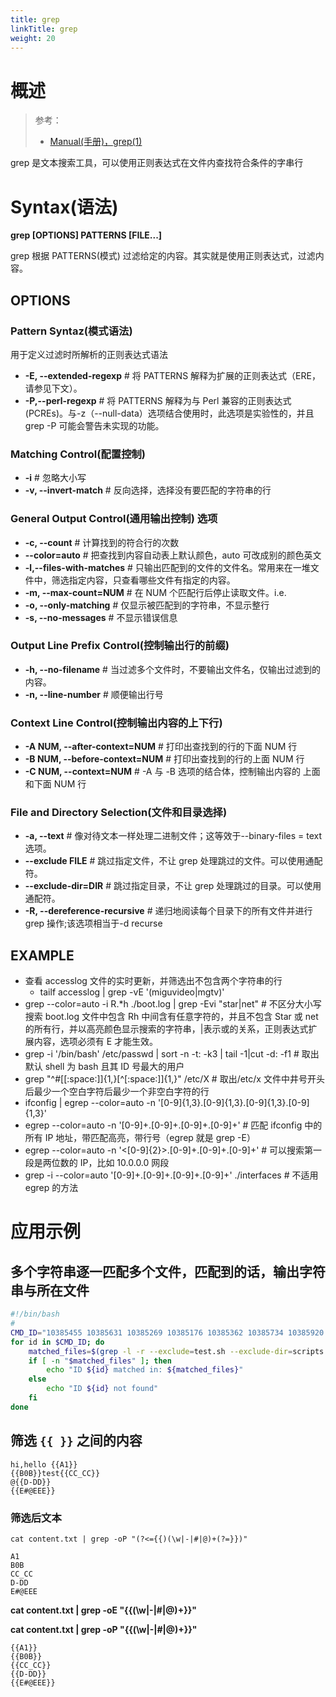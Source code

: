 ```yaml
---
title: grep
linkTitle: grep
weight: 20
---
```


# 概述

> 参考：
>
> - [Manual(手册)，grep(1)](https://man7.org/linux/man-pages/man1/grep.1.html)

grep 是文本搜索工具，可以使用正则表达式在文件内查找符合条件的字串行

# Syntax(语法)

**grep \[OPTIONS] PATTERNS \[FILE...]**

grep 根据 PATTERNS(模式) 过滤给定的内容。其实就是使用正则表达式，过滤内容。

## OPTIONS

### Pattern Syntaz(模式语法)

用于定义过滤时所解析的正则表达式语法

- **-E, --extended-regexp** # 将 PATTERNS 解释为扩展的正则表达式（ERE，请参见下文）。
- **-P,--perl-regexp** # 将 PATTERNS 解释为与 Perl 兼容的正则表达式(PCREs)。与-z（--null-data）选项结合使用时，此选项是实验性的，并且 grep -P 可能会警告未实现的功能。

### Matching Control(配置控制)

- **-i** # 忽略大小写
- **-v, --invert-match** # 反向选择，选择没有要匹配的字符串的行

### General Output Control(通用输出控制) 选项

- **-c, --count** # 计算找到的符合行的次数
- **--color=auto** # 把查找到内容自动表上默认颜色，auto 可改成别的颜色英文
- **-l,--files-with-matches** # 只输出匹配到的文件的文件名。常用来在一堆文件中，筛选指定内容，只查看哪些文件有指定的内容。
- **-m, --max-count=NUM** # 在 NUM 个匹配行后停止读取文件。i.e.
- **-o, --only-matching** # 仅显示被匹配到的字符串，不显示整行
- **-s, --no-messages** # 不显示错误信息

### Output Line Prefix Control(控制输出行的前缀)

- **-h, --no-filename** # 当过滤多个文件时，不要输出文件名，仅输出过滤到的内容。
- **-n, --line-number** # 顺便输出行号

### Context Line Control(控制输出内容的上下行)

- **-A NUM, --after-context=NUM** # 打印出查找到的行的下面 NUM 行
- **-B NUM, --before-context=NUM** # 打印出查找到的行的上面 NUM 行
- **-C NUM, --context=NUM** # -A 与 -B 选项的结合体，控制输出内容的 上面 和下面 NUM 行

### File and Directory Selection(文件和目录选择)

- **-a, --text** # 像对待文本一样处理二进制文件；这等效于--binary-files = text 选项。
- **--exclude FILE** # 跳过指定文件，不让 grep 处理跳过的文件。可以使用通配符。
- **--exclude-dir=DIR** # 跳过指定目录，不让 grep 处理跳过的目录。可以使用通配符。
- **-R, --dereference-recursive** # 递归地阅读每个目录下的所有文件并进行 grep 操作;该选项相当于-d recurse

## EXAMPLE

- 查看 accesslog 文件的实时更新，并筛选出不包含两个字符串的行
  - tailf accesslog | grep -vE '(miguvideo|mgtv)'
- grep --color=auto -i R.\*h ./boot.log | grep -Evi "star|net" # 不区分大小写搜索 boot.log 文件中包含 Rh 中间含有任意字符的，并且不包含 Star 或 net 的所有行，并以高亮颜色显示搜索的字符串，|表示或的关系，正则表达式扩展内容，选项必须有 E 才能生效。
- grep -i '/bin/bash' /etc/passwd | sort -n -t: -k3 | tail -1|cut -d: -f1 # 取出默认 shell 为 bash 且其 ID 号最大的用户
- grep "^#\[\[:space:]]{1,}\[^\[:space:]]{1,}" /etc/X # 取出/etc/x 文件中井号开头后最少一个空白字符后最少一个非空白字符的行
- ifconfig | egrep --color=auto -n '\[0-9]{1,3}.\[0-9]{1,3}.\[0-9]{1,3}.\[0-9]{1,3}'
- egrep --color=auto -n '\[0-9]+.\[0-9]+.\[0-9]+.\[0-9]+' # 匹配 ifconfig 中的所有 IP 地址，带匹配高亮，带行号（egrep 就是 grep -E）
- egrep --color=auto -n '<\[0-9]{2}>.\[0-9]+.\[0-9]+.\[0-9]+' # 可以搜索第一段是两位数的 IP，比如 10.0.0.0 网段
- grep -i --color=auto '\[0-9]+.\[0-9]+.\[0-9]+.\[0-9]+' ./interfaces # 不适用 egrep 的方法

# 应用示例

## 多个字符串逐一匹配多个文件，匹配到的话，输出字符串与所在文件

```bash
#!/bin/bash
#
CMD_ID="10385455 10385631 10385269 10385176 10385362 10385734 10385920 10385083 10384897 10384764 10384618 10384153 10384339 10384246 10384525 10383781 10383967 10383595 10383315"
for id in $CMD_ID; do
    matched_files=$(grep -l -r --exclude=test.sh --exclude-dir=scripts "$id" /PATH/TO/DIR/*)
    if [ -n "$matched_files" ]; then
        echo "ID ${id} matched in: ${matched_files}"
    else
        echo "ID ${id} not found"
    fi
done
```

## 筛选 `{{ }}` 之间的内容

```
hi,hello {{A1}}
{{B0B}}test{{CC_CC}}
@{{D-DD}}
{{E#@EEE}}
```

### 筛选后文本

```
cat content.txt | grep -oP "(?<={{)(\w|-|#|@)+(?=}})"

A1
B0B
CC_CC
D-DD
E#@EEE
```

**cat content.txt | grep -oE "{{(\w|-|#|@)+}}"**

**cat content.txt | grep -oP "{{(\w|-|#|@)+}}"**

```
{{A1}}
{{B0B}}
{{CC_CC}}
{{D-DD}}
{{E#@EEE}}
```
